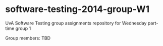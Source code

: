 software-testing-2014-group-W1
==============================

UvA Software Testing group assignments repository for Wednesday part-time group 1 

Group members:
TBD
